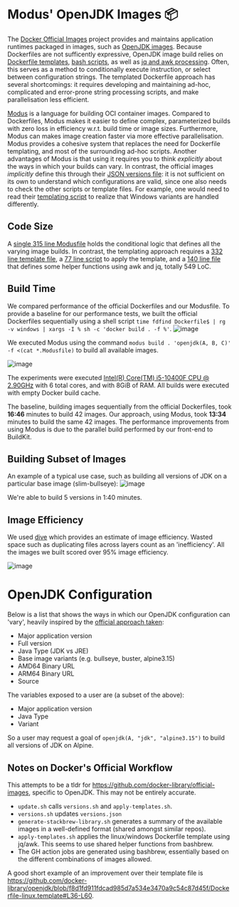 # Modus' OpenJDK Images 📦

The [Docker Official Images](https://github.com/docker-library/official-images) project provides and maintains application runtimes packaged in images, such as [OpenJDK images](https://github.com/docker-library/openjdk). Because Dockerfiles are not sufficently expressive, OpenJDK image build relies on [Dockerfile templates](https://github.com/docker-library/openjdk/blob/c6190d5cbbefd5233c190561fda803f742ae8241/Dockerfile-linux.template), [bash scripts](https://github.com/docker-library/openjdk/blob/abebf9325fea4606b9759fb3b9257ea3eef40061/apply-templates.sh), as well as [jq and awk processing](https://github.com/docker-library/bashbrew/blob/master/scripts/jq-template.awk). Often, this serves as a method to conditionally execute instruction, or select between configuration strings. The templated Dockerfile approach has several shortcomings: it requires developing and maintaining ad-hoc, complicated and error-prone string processing scripts, and make parallelisation less efficient.

[Modus](https://modus-continens.com) is a language for building OCI container images. Compared to Dockerfiles, Modus makes it easier to define complex, parameterized builds with zero loss in efficiency w.r.t. build time or image sizes. Furthermore, Modus can makes image creation faster via more effective parallelisation. Modus provides a cohesive system that replaces the need for Dockerfile templating, and most of the surrounding ad-hoc scripts. Another advantages of Modus is that using it requires you to think *explicitly* about the ways in which your builds can vary. In contrast, the official images *implicitly* define this through their [JSON versions file](https://github.com/docker-library/openjdk/blob/master/versions.json): it is not sufficient on its own to understand which configurations are valid, since one also needs to check the other scripts or template files. For example, one would need to read their [templating script](https://github.com/docker-library/openjdk/blob/master/apply-templates.sh) to realize that Windows variants are handled differently.

## Code Size

A [single 315 line Modusfile](./linux.Modusfile) holds the conditional logic that defines all the varying image builds. In contrast, the templating approach requires a [332 line template file](https://github.com/docker-library/openjdk/blob/c6190d5cbbefd5233c190561fda803f742ae8241/Dockerfile-linux.template), a [77 line script](https://github.com/docker-library/openjdk/blob/abebf9325fea4606b9759fb3b9257ea3eef40061/apply-templates.sh) to apply the template, and a [140 line file](https://github.com/docker-library/bashbrew/blob/master/scripts/jq-template.awk) that defines some helper functions using awk and jq, totally 549 LoC.

## Build Time

We compared performance of the official Dockerfiles and our Modusfile. To provide a baseline for our performance tests, we built the official Dockerfiles sequentially using a shell script `time fdfind Dockerfile$ | rg -v windows | xargs -I % sh -c 'docker build . -f %'`.
![image](https://user-images.githubusercontent.com/46009390/152654516-7e6583ca-c52e-42f0-bad9-c89db768b2be.png)

We executed Modus using the command `modus build . 'openjdk(A, B, C)' -f <(cat *.Modusfile)` to build all available images. 

![image](https://user-images.githubusercontent.com/46009390/152651786-853f2f4b-bbc6-4c8e-86cf-23cc3a9b62d9.png)

The experiments were executed [Intel(R) Core(TM) i5-10400F CPU @ 2.90GHz](https://www.intel.co.uk/content/www/uk/en/products/sku/199278/intel-core-i510400f-processor-12m-cache-up-to-4-30-ghz/specifications.html) with 6 total cores, and with 8GiB of RAM. All builds were executed with empty Docker build cache.

The baseline, building images sequentially from the official Dockerfiles, took __16:46__ minutes to build 42 images. Our approach, using Modus, took __13:34__ minutes to build the same 42 images. The performance improvements from using Modus is due to the parallel build performed by our front-end to BuildKit.

## Building Subset of Images

An example of a typical use case, such as building all versions of JDK on a particular base image (slim-bullseye):
![image](https://user-images.githubusercontent.com/46009390/152662841-8d266c69-96a7-42d7-b399-386b83de5668.png)

We're able to build 5 versions in 1:40 minutes.

## Image Efficiency

We used [dive](https://github.com/wagoodman/dive) which provides an estimate of image efficiency. Wasted space such as duplicating files across layers count as an 'inefficiency'. All the images we built scored over 95% image efficiency.

![image](https://user-images.githubusercontent.com/46009390/152662059-67ecc65e-6b41-4dc8-b18a-082e98597bd5.png)

# OpenJDK Configuration

Below is a list that shows the ways in which our OpenJDK configuration can 'vary', heavily inspired by the [official approach taken](https://github.com/docker-library/openjdk):
- Major application version
- Full version
- Java Type (JDK vs JRE)
- Base image variants (e.g. bullseye, buster, alpine3.15)
- AMD64 Binary URL
- ARM64 Binary URL
- Source

The variables exposed to a user are (a subset of the above):
- Major application version
- Java Type
- Variant

So a user may request a goal of `openjdk(A, "jdk", "alpine3.15")` to build all versions of JDK on Alpine.

## Notes on Docker's Official Workflow

This attempts to be a tldr for https://github.com/docker-library/official-images,
specific to OpenJDK.
This may not be entirely accurate.

- `update.sh` calls `versions.sh` and `apply-templates.sh`.
- `versions.sh` updates `versions.json`
- `generate-stackbrew-library.sh` generates a summary of the available
images in a well-defined format (shared amongst similar repos).
- `apply-templates.sh` applies the linux/windows Dockerfile template using
jq/awk. This seems to use shared helper functions from bashbrew.
- The GH action jobs are generated using bashbrew, essentially based on
the different combinations of images allowed.

A good short example of an improvement over their template file is https://github.com/docker-library/openjdk/blob/f8d1fd911fdcad985d7a534e3470a9c54c87d45f/Dockerfile-linux.template#L36-L60.
